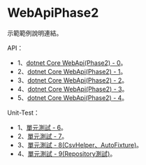 # WebApiPhase2

示範範例說明連結。  

API：
* 1、[dotnet Core WebApi(Phase2) - 0](https://sunnyday0932.github.io/2020/dotnet-core-webapiphase2-0/)。
* 2、[dotnet Core WebApi(Phase2) - 1](https://sunnyday0932.github.io/2020/dotnet-core-webapiphase2-1/)。
* 3、[dotnet Core WebApi(Phase2) - 2](https://sunnyday0932.github.io/2020/dotnet-core-webapiphase2-2/)。
* 4、[dotnet Core WebApi(Phase2) - 3](https://sunnyday0932.github.io/2020/dotnet-core-webapiphase2-3/)。
* 5、[dotnet Core WebApi(Phase2) - 4](https://sunnyday0932.github.io/2020/dotnet-core-webapiphase2-4/)。

Unit-Test：
* 1、[單元測試 - 6](https://sunnyday0932.github.io/2021/%E5%96%AE%E5%85%83%E6%B8%AC%E8%A9%A6-6/)。
* 2、[單元測試 - 7](https://sunnyday0932.github.io/2021/%E5%96%AE%E5%85%83%E6%B8%AC%E8%A9%A6-7/)。
* 3、[單元測試 - 8(CsvHelper、AutoFixture)](https://sunnyday0932.github.io/2021/%E5%96%AE%E5%85%83%E6%B8%AC%E8%A9%A6-8csvhelperautofixture/)。
* 4、[單元測試 - 9(Repository測試)](https://sunnyday0932.github.io/2021/%E5%96%AE%E5%85%83%E6%B8%AC%E8%A9%A6-9repository%E6%B8%AC%E8%A9%A6/)。
